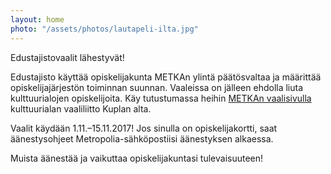 ```yaml
---
layout: home
photo: "/assets/photos/lautapeli-ilta.jpg"
---
```


Edustajistovaalit lähestyvät!

Edustajisto käyttää opiskelijakunta METKAn ylintä päätösvaltaa ja määrittää opiskelijajärjestön toiminnan suunnan. Vaaleissa on jälleen ehdolla liuta kulttuurialojen opiskelijoita. Käy tutustumassa heihin [METKAn vaalisivulla](http://metka.metropolia.fi/vaalit/ehdokkaat/) kulttuurialan vaaliliitto Kuplan alta.

Vaalit käydään 1.11.–15.11.2017! Jos sinulla on opiskelijakortti, saat äänestysohjeet Metropolia-sähköpostiisi äänestyksen alkaessa.

Muista äänestää ja vaikuttaa opiskelijakuntasi tulevaisuuteen!

